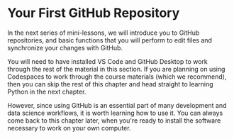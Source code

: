 # Your First GitHub Repository

In the next series of mini-lessons, we will introduce you to GitHub repositories, and basic functions that you will perform to edit files and synchronize your changes with GitHub.

You will need to have installed VS Code and GitHub Desktop to work through the rest of the material in this section. If you are planning on using Codespaces to work through the course materials (which we recommend), then you can skip the rest of this chapter and head straight to learning Python in the next chapter. 

However, since using GitHub is an essential part of many development and data science workflows, it is worth learning how to use it. You can always come back to this chapter later, when you're ready to install the software necessary to work on your own computer.